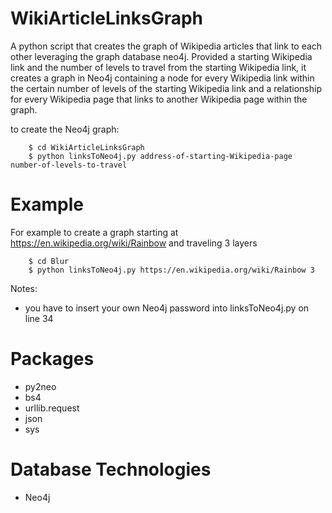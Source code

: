 # WikiArticleLinksGraph

A python script that creates the graph of Wikipedia articles that link to each other leveraging the graph database 
neo4j. Provided a starting Wikipedia link and the number of levels to travel from the starting Wikipedia link, it
creates a graph in Neo4j containing a node for every Wikipedia link within the certain number of levels of the starting 
Wikipedia link and a relationship for every Wikipedia page that links to another Wikipedia page within the graph.

to create the Neo4j graph:

        $ cd WikiArticleLinksGraph
        $ python linksToNeo4j.py address-of-starting-Wikipedia-page number-of-levels-to-travel 

# Example

For example to create a graph starting at https://en.wikipedia.org/wiki/Rainbow and traveling 3 layers

        $ cd Blur
        $ python linksToNeo4j.py https://en.wikipedia.org/wiki/Rainbow 3
        
Notes:
- you have to insert your own Neo4j password into linksToNeo4j.py on line 34    

# Packages

- py2neo
- bs4
- urllib.request
- json
- sys

# Database Technologies

- Neo4j

